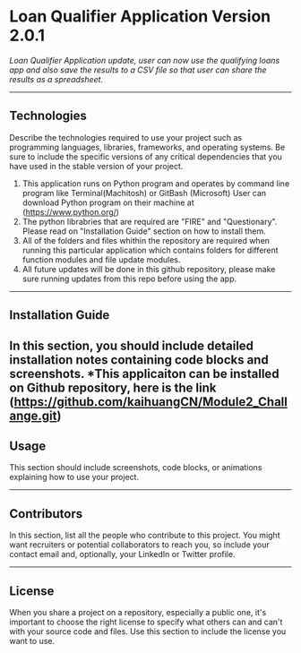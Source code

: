 # **Loan Qualifier Application Version 2.0.1**

*Loan Qualifier Application update, user can now use the qualifying loans app and also save the results to a CSV file so that user can share the results as a spreadsheet.*


---

## **Technologies**

Describe the technologies required to use your project such as programming languages, libraries, frameworks, and operating systems. Be sure to include the specific versions of any critical dependencies that you have used in the stable version of your project.
1. This application runs on Python program and operates by command line program like Terminal(Machitosh) or GitBash (Microsoft) User can download Python program on their machine at (https://www.python.org/)
2. The python librabries that are required are "FIRE" and "Questionary". Please read on "Installation Guide" section on how to install them. 
3. All of the folders and files whithin the repository are required when running this particular application which contains folders for different function modules and file update modules.
4. All future updates will be done in this github repository, please make sure running updates from this repo before using the app. 
---

## **Installation Guide**

In this section, you should include detailed installation notes containing code blocks and screenshots.
*This applicaiton can be installed on Github repository, here is the link (https://github.com/kaihuangCN/Module2_Challange.git)
---

## **Usage**

This section should include screenshots, code blocks, or animations explaining how to use your project.

---

## **Contributors**

In this section, list all the people who contribute to this project. You might want recruiters or potential collaborators to reach you, so include your contact email and, optionally, your LinkedIn or Twitter profile.

---

## **License**

When you share a project on a repository, especially a public one, it's important to choose the right license to specify what others can and can't with your source code and files. Use this section to include the license you want to use.

